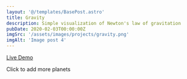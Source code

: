 ```yaml
---
layout: '@/templates/BasePost.astro'
title: Gravity
description: Simple visualization of Newton's law of gravitation
pubDate: 2020-02-03T00:00:00Z
imgSrc: '/assets/images/projects/gravity.png'
imgAlt: 'Image post 4'
---
```


<a href="https://projects.daniel-pink.de/gravity" target="_blank">Live Demo</a>

Click to add more planets
